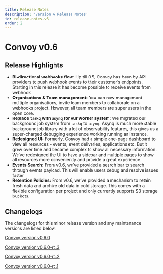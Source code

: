 ```yaml
--- 
title: Release Notes
description: 'Version 6 Release Notes'
id: release-notes-v6
order: 2
---
```


# Convoy v0.6

## Release Highlights
- **Bi-directional webhooks flow:** Up till 0.5, Convoy has been by API providers to push webhook events to their customer’s endpoints. Starting in this release it has become possible to receive events from webhook
- **Organisations & Team management:** You can now management multiple organisations, invite team members to collaborate on a webhooks project. However, all team members are super users in the open core.
- **Replace `taskq` with `asynq` for our worker system:** We migrated our background job system from `taskq` to `asynq`. Asynq is much more stable background job library with a lot of observability features, this gives us a super-charged debugging experience working running an instance.
- **Redesigned UI:** Formerly, Convoy had a simple one-page dashboard to view all resources - events, event deliveries, applications etc. But it grew over time and became complex to show all necessary information. We’ve redesigned the UI to have a sidebar and multiple pages to show all resources more conveniently and provide a great experience.
- **Events Search:** From v0.6, we’ve provided a search bar to search through events payload. This will enable users debug and resolve issues faster
- **Retention Policies:** From v0.6, we’ve provided a mechanism to retain fresh data and archive old data in cold storage. This comes with a flexible configuration per project and only currently supports S3 storage buckets.

## Changelogs
The changelogs for this minor release version and any maintenance versions are listed below.

[Convoy version v0.6.0](https://github.com/frain-dev/convoy/releases/tag/v0.6.0)

[Convoy version v0.6.0-rc.3](https://github.com/frain-dev/convoy/releases/tag/v0.6.0-rc.3)

[Convoy version v0.6.0-rc.2](https://github.com/frain-dev/convoy/releases/tag/v0.6.0-rc.2)

[Convoy version v0.6.0-rc.1](https://github.com/frain-dev/convoy/releases/tag/v0.6.0-rc.1)


